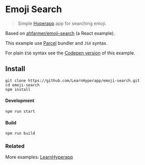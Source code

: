 # Emoji Search

> Simple [Hyperapp](https://github.com/hyperapp/hyperapp) app for searching emoji.

Based on [ahfarmer/emoji-search](https://github.com/ahfarmer/emoji-search) (a React example).

This example use [Parcel](https://github.com/parcel-bundler/parcel) bundler and `JSX` syntax.

For plain `ES6` syntax see the [Codepen version](https://codepen.io/ismamz/pen/ppGMWM) of this example.


## Install

```
git clone https://github.com/LearnHyperapp/emoji-search.git
cd emoji-search
npm install
```

#### Development

```
npm run start
```

#### Build

```
npm run build
```


### Related

More examples: [LearnHyperapp](https://github.com/LearnHyperapp)
